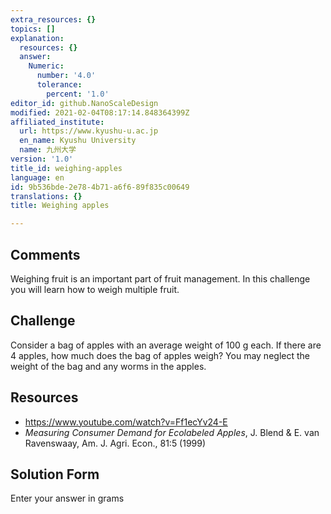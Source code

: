 ```yaml
---
extra_resources: {}
topics: []
explanation:
  resources: {}
  answer:
    Numeric:
      number: '4.0'
      tolerance:
        percent: '1.0'
editor_id: github.NanoScaleDesign
modified: 2021-02-04T08:17:14.848364399Z
affiliated_institute:
  url: https://www.kyushu-u.ac.jp
  en_name: Kyushu University
  name: 九州大学
version: '1.0'
title_id: weighing-apples
language: en
id: 9b536bde-2e78-4b71-a6f6-89f835c00649
translations: {}
title: Weighing apples

---
```


## Comments
Weighing fruit is an important part of fruit management. In this challenge you will learn how to weigh multiple fruit.

## Challenge
Consider a bag of apples with an average weight of 100 g each. If there are 4 apples, how much does the bag of apples weigh? You may neglect the weight of the bag and any worms in the apples.

## Resources
- https://www.youtube.com/watch?v=Ff1ecYv24-E
- _Measuring Consumer Demand for Ecolabeled Apples_, J. Blend & E. van Ravenswaay, Am. J. Agri. Econ., 81:5 (1999)


## Solution Form
Enter your answer in grams


